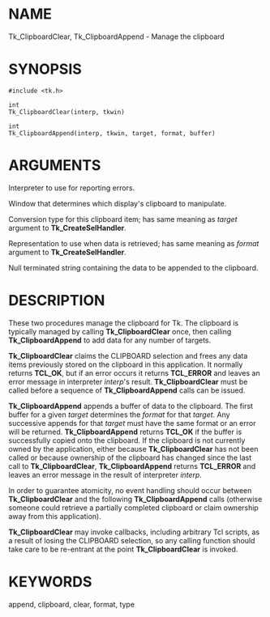 # NAME

Tk_ClipboardClear, Tk_ClipboardAppend - Manage the clipboard

# SYNOPSIS

    #include <tk.h>

    int
    Tk_ClipboardClear(interp, tkwin)

    int
    Tk_ClipboardAppend(interp, tkwin, target, format, buffer)

# ARGUMENTS

Interpreter to use for reporting errors.

Window that determines which display\'s clipboard to manipulate.

Conversion type for this clipboard item; has same meaning as *target*
argument to **Tk_CreateSelHandler**.

Representation to use when data is retrieved; has same meaning as
*format* argument to **Tk_CreateSelHandler**.

Null terminated string containing the data to be appended to the
clipboard.

# DESCRIPTION

These two procedures manage the clipboard for Tk. The clipboard is
typically managed by calling **Tk_ClipboardClear** once, then calling
**Tk_ClipboardAppend** to add data for any number of targets.

**Tk_ClipboardClear** claims the CLIPBOARD selection and frees any data
items previously stored on the clipboard in this application. It
normally returns **TCL_OK**, but if an error occurs it returns
**TCL_ERROR** and leaves an error message in interpreter *interp*\'s
result. **Tk_ClipboardClear** must be called before a sequence of
**Tk_ClipboardAppend** calls can be issued.

**Tk_ClipboardAppend** appends a buffer of data to the clipboard. The
first buffer for a given *target* determines the *format* for that
*target*. Any successive appends for that *target* must have the same
format or an error will be returned. **Tk_ClipboardAppend** returns
**TCL_OK** if the buffer is successfully copied onto the clipboard. If
the clipboard is not currently owned by the application, either because
**Tk_ClipboardClear** has not been called or because ownership of the
clipboard has changed since the last call to **Tk_ClipboardClear**,
**Tk_ClipboardAppend** returns **TCL_ERROR** and leaves an error message
in the result of interpreter *interp*.

In order to guarantee atomicity, no event handling should occur between
**Tk_ClipboardClear** and the following **Tk_ClipboardAppend** calls
(otherwise someone could retrieve a partially completed clipboard or
claim ownership away from this application).

**Tk_ClipboardClear** may invoke callbacks, including arbitrary Tcl
scripts, as a result of losing the CLIPBOARD selection, so any calling
function should take care to be re-entrant at the point
**Tk_ClipboardClear** is invoked.

# KEYWORDS

append, clipboard, clear, format, type
